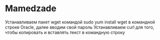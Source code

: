 # Mamedzade
Устанавливаем пакет wget командой sudo yum install wget в командной строке Oracle, далее вводим свой пароль
Устанавливаем curl для того, чтобы копировать и вставлять текст в командную строку
